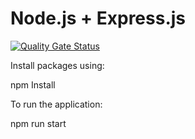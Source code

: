 # Node.js + Express.js 
[![Quality Gate Status](https://sonarcloud.io/api/project_badges/measure?project=Sanjay-Ramesh_SKeep-Backend&metric=alert_status)](https://sonarcloud.io/summary/new_code?id=Sanjay-Ramesh_SKeep-Backend)

Install packages using:

npm Install

To run the application:

npm run start


